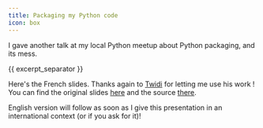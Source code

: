 ```yaml
---
title: Packaging my Python code
icon: box
---
```


I gave another talk at my local Python meetup about Python packaging, and its mess.

{{ excerpt_separator }}

Here's the French slides. Thanks again to [Twidi](https://twidi.com) for letting me use his work ! You can find the original slides [here](http://twidi.github.io/django-packaging-talk/) and the source [there](https://github.com/twidi/django-packaging-talk).

<script async class="speakerdeck-embed" data-id="7a6f86188e8446ae86fd41c7d59aff84" data-ratio="1.33333333333333" src="//speakerdeck.com/assets/embed.js"></script>

English version will follow as soon as I give this presentation in an international context (or if you ask for it)!
